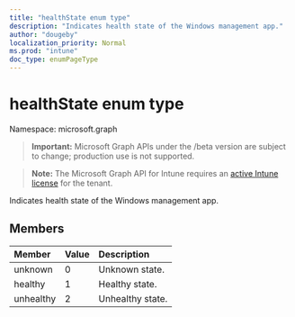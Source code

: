 ```yaml
---
title: "healthState enum type"
description: "Indicates health state of the Windows management app."
author: "dougeby"
localization_priority: Normal
ms.prod: "intune"
doc_type: enumPageType
---
```


# healthState enum type

Namespace: microsoft.graph

> **Important:** Microsoft Graph APIs under the /beta version are subject to change; production use is not supported.

> **Note:** The Microsoft Graph API for Intune requires an [active Intune license](https://go.microsoft.com/fwlink/?linkid=839381) for the tenant.

Indicates health state of the Windows management app.

## Members
|Member|Value|Description|
|:---|:---|:---|
|unknown|0|Unknown state.|
|healthy|1|Healthy state.|
|unhealthy|2|Unhealthy state.|






